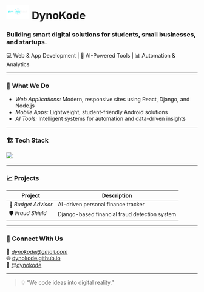 # <img src="logo.png" alt="DynoKode Banner" height="37px" width="60">  DynoKode 

### Building smart digital solutions for students, small businesses, and startups.

💻 Web & App Development | 🤖 AI-Powered Tools | 📊 Automation & Analytics  

---

### 🧠 What We Do
- *Web Applications:* Modern, responsive sites using React, Django, and Node.js  
- *Mobile Apps:* Lightweight, student-friendly Android solutions  
- *AI Tools:* Intelligent systems for automation and data-driven insights  

---

### 🏗 Tech Stack
<p>
  <img src="https://skillicons.dev/icons?i=react,nodejs,express,python,django,mongodb,git,github,java,dotNET" />
</p>

---

### 📈 Projects
| Project | Description |
|----------|--------------|
| 🧾 *Budget Advisor* | AI-driven personal finance tracker |
| 🛡 *Fraud Shield* | Django-based financial fraud detection system |

---

### 💬 Connect With Us
📧 *dynokode@gmail.com*  
🌐 [dynokode.github.io](https://dynokode.github.io)  
📸 [@dynokode](https://instagram.com/dynokode)

---

> 💡 “We code ideas into digital reality.”
